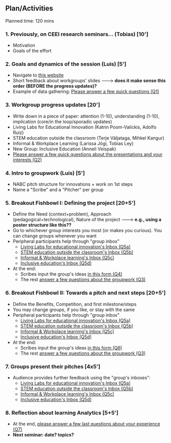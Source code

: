 ## Plan/Activities

Planned time: 120 mins


### 1. Previously, on CEEI research seminars... (Tobias) **[10']**
* Motivation
* Goals of the effort

### 2. Goals and dynamics of the session (Luis) **[5']**
* Navigate to [this website](https://lprisan.github.io/EverydayLA-Prototype2)
* Short feedback about workgroups' slides ---> **does it make sense this order (BEFORE the progress updates)?**
* Example of data gathering: [Please answer a few quick questions (Q1)](https://docs.google.com/forms/d/e/1FAIpQLSeCzriGP9PNAlgkzFBdEjPXOe7ezpWgXqUIPv62NK76JZROgA/viewform)

### 3. Workgroup progress updates **[20']**
* Write down in a piece of paper: attention (1-10), understanding (1-10), implication (core/in the loop/sporadic updates)
* Living Labs for Educational Innovation (Katrin Poom-Valickis, Adolfo Ruiz)
* STEM education outside the classroom (Terje Väljataga, Mihkel Kangur)
* Informal & Workplace Learning (Larissa Jõgi, Tobias Ley)
* New Group: Inclusive Education (Anneli Veispak)
* [Please answer a few quick questions about the presentations and your interests (Q2)](https://docs.google.com/forms/d/e/1FAIpQLSfFBXJ_Hi1i6lmRjRVSanl1O7Teuven7mpy59qTyMCbJdDKZQ/viewform)

### 4. Intro to groupwork (Luis) **[5']**
* NABC pitch structure for innovations + work on 1st steps
* Name a "Scribe" and a "Pitcher" per group

### 5. Breakout Fishbowl I: Defining the project **[20+5']**
* Define the Need (context+problem), Approach (pedagogical+technological), Nature of the project ---> **e.g., using a poster structure like this??**
* Go to whichever group interests you most (or makes you curious). You can change groups whenever you want
* Peripheral participants help through "group inbox"
    * [Living Labs for educational innovation's Inbox (Q5a)](https://docs.google.com/forms/d/e/1FAIpQLSfus7cjCXZuObregKwLzhZpywubQfYRF_7Yn8Ie7XQV_TMEPw/viewform)
    * [STEM education outside the classroom's Inbox (Q5b)](https://docs.google.com/forms/d/e/1FAIpQLSezQSR8vQd0iRjnU7_NwVYuwDe_VgiYT8nl6FclqH4Vz0kW5g/viewform)
    * [Informal & Workplace learning's Inbox (Q5c)](https://docs.google.com/forms/d/e/1FAIpQLScUDAPTqxvdUWbr1icVthRg-3LUKKiQdFgS_9fRXO6jwuiA_A/viewform)
    * [Inclusive education's Inbox (Q5d)](https://docs.google.com/forms/d/e/1FAIpQLSd4g990K5ZcvGNKGDZomt7mxosxTI3hIXBi-QFmZrPMsj3APw/viewform)
* At the end:
    * Scribes input the group's ideas [in this form (Q4)](https://docs.google.com/forms/d/e/1FAIpQLSd3cAgnwqVJ8-D7hCkzNfh5WQ45KAMUF6bNoFhMooUlmhrW7w/viewform)
    * The rest [answer a few questions about the groupwork (Q3)](https://docs.google.com/forms/d/e/1FAIpQLSfAd7dk8OXV3fmmKs2HqMN5dRCuzLokkRIUI6iW9P3FpDtl7Q/viewform)

### 6. Breakout Fishbowl II: Towards a pitch and next steps **[20+5']**
* Define the Benefits, Competition, and first milestone/steps
* You may change groups, if you like, or stay with the same
* Peripheral participants help through "group inbox"
    * [Living Labs for educational innovation's Inbox (Q5a)](https://docs.google.com/forms/d/e/1FAIpQLSfus7cjCXZuObregKwLzhZpywubQfYRF_7Yn8Ie7XQV_TMEPw/viewform)
    * [STEM education outside the classroom's Inbox (Q5b)](https://docs.google.com/forms/d/e/1FAIpQLSezQSR8vQd0iRjnU7_NwVYuwDe_VgiYT8nl6FclqH4Vz0kW5g/viewform)
    * [Informal & Workplace learning's Inbox (Q5c)](https://docs.google.com/forms/d/e/1FAIpQLScUDAPTqxvdUWbr1icVthRg-3LUKKiQdFgS_9fRXO6jwuiA_A/viewform)
    * [Inclusive education's Inbox (Q5d)](https://docs.google.com/forms/d/e/1FAIpQLSd4g990K5ZcvGNKGDZomt7mxosxTI3hIXBi-QFmZrPMsj3APw/viewform)
* At the end:
    * Scribes input the group's ideas [in this form (Q6)](https://docs.google.com/forms/d/e/1FAIpQLSdSde7MvCtNsX4KF0edFZ5tOp4LlJqM0SuqA29iZyVnFUFS9A/viewform)
    * The rest [answer a few questions about the groupwork (Q3)](https://docs.google.com/forms/d/e/1FAIpQLSfAd7dk8OXV3fmmKs2HqMN5dRCuzLokkRIUI6iW9P3FpDtl7Q/viewform)

### 7. Groups present their pitches **[4x5']**
* Audience provides further feedback using the "group's inboxes":
    * [Living Labs for educational innovation's Inbox (Q5a)](https://docs.google.com/forms/d/e/1FAIpQLSfus7cjCXZuObregKwLzhZpywubQfYRF_7Yn8Ie7XQV_TMEPw/viewform)
    * [STEM education outside the classroom's Inbox (Q5b)](https://docs.google.com/forms/d/e/1FAIpQLSezQSR8vQd0iRjnU7_NwVYuwDe_VgiYT8nl6FclqH4Vz0kW5g/viewform)
    * [Informal & Workplace learning's Inbox (Q5c)](https://docs.google.com/forms/d/e/1FAIpQLScUDAPTqxvdUWbr1icVthRg-3LUKKiQdFgS_9fRXO6jwuiA_A/viewform)
    * [Inclusive education's Inbox (Q5d)](https://docs.google.com/forms/d/e/1FAIpQLSd4g990K5ZcvGNKGDZomt7mxosxTI3hIXBi-QFmZrPMsj3APw/viewform)

### 8. Reflection about learning Analytics **[5+5']**
* At the end, [please answer a few last questions about your experience (Q7)](https://docs.google.com/forms/d/e/1FAIpQLScqS_c9vxLOyztgbPGiRtVhRRnz1R82TttuzWbm1CHA1OGlUg/viewform)
* **Next seminar: date? topics?**
